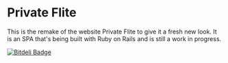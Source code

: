 Private Flite
=====

This is the remake of the website Private Flite to give it a fresh new look. It is an SPA that's being built with Ruby on Rails and is still a work in progress.


[![Bitdeli Badge](https://d2weczhvl823v0.cloudfront.net/Adam0964/flite/trend.png)](https://bitdeli.com/free "Bitdeli Badge")


